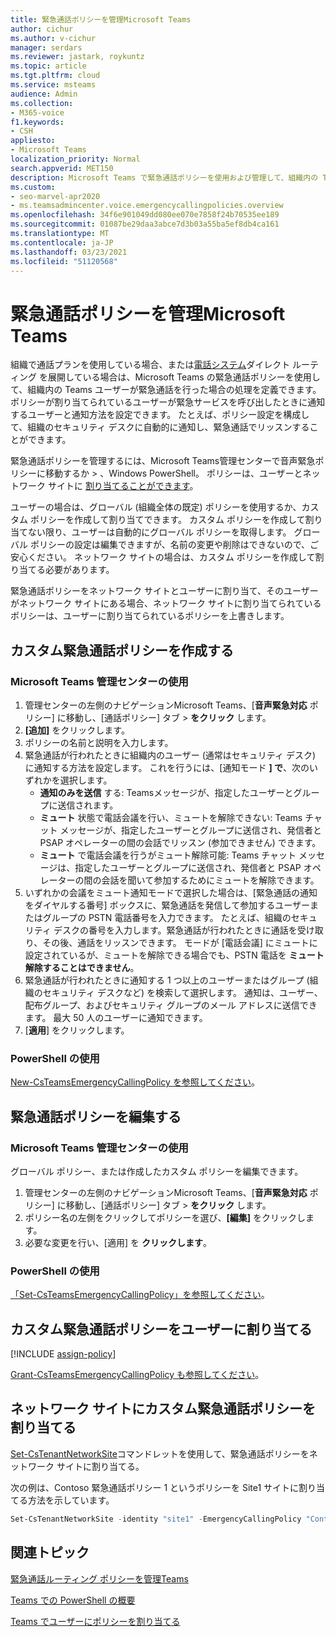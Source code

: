 ```yaml
---
title: 緊急通話ポリシーを管理Microsoft Teams
author: cichur
ms.author: v-cichur
manager: serdars
ms.reviewer: jastark, roykuntz
ms.topic: article
ms.tgt.pltfrm: cloud
ms.service: msteams
audience: Admin
ms.collection:
- M365-voice
f1.keywords:
- CSH
appliesto:
- Microsoft Teams
localization_priority: Normal
search.appverid: MET150
description: Microsoft Teams で緊急通話ポリシーを使用および管理して、組織内の Teams ユーザーが緊急通話を行った場合の対応を定義する方法について説明します。
ms.custom:
- seo-marvel-apr2020
- ms.teamsadmincenter.voice.emergencycallingpolicies.overview
ms.openlocfilehash: 34f6e901049dd080ee070e7858f24b70535ee189
ms.sourcegitcommit: 01087be29daa3abce7d3b03a55ba5ef8db4ca161
ms.translationtype: MT
ms.contentlocale: ja-JP
ms.lasthandoff: 03/23/2021
ms.locfileid: "51120568"
---
```

# <a name="manage-emergency-calling-policies-in-microsoft-teams"></a>緊急通話ポリシーを管理Microsoft Teams

組織で通話プラン[](set-up-calling-plans.md)を使用している場合、または[電話システム](direct-routing-landing-page.md)ダイレクト ルーティング を展開している場合は、Microsoft Teams の緊急通話ポリシーを使用して、組織内の Teams ユーザーが緊急通話を行った場合の処理を定義できます。 ポリシーが割り当てられているユーザーが緊急サービスを呼び出したときに通知するユーザーと通知方法を設定できます。 たとえば、ポリシー設定を構成して、組織のセキュリティ デスクに自動的に通知し、緊急通話でリッスンすることができます。  

緊急通話ポリシーを管理するには、Microsoft Teams管理センターで音声緊急ポリシーに移動するか  >  、Windows PowerShell。 ポリシーは、ユーザーとネットワーク サイトに [割り当てることができます](cloud-voice-network-settings.md)。

ユーザーの場合は、グローバル (組織全体の既定) ポリシーを使用するか、カスタム ポリシーを作成して割り当てできます。 カスタム ポリシーを作成して割り当てない限り、ユーザーは自動的にグローバル ポリシーを取得します。 グローバル ポリシーの設定は編集できますが、名前の変更や削除はできないので、ご安心ください。 ネットワーク サイトの場合は、カスタム ポリシーを作成して割り当てる必要があります。

緊急通話ポリシーをネットワーク サイトとユーザーに割り当て、そのユーザーがネットワーク サイトにある場合、ネットワーク サイトに割り当てられているポリシーは、ユーザーに割り当てられているポリシーを上書きします。

## <a name="create-a-custom-emergency-calling-policy"></a>カスタム緊急通話ポリシーを作成する

### <a name="using-the-microsoft-teams-admin-center"></a>Microsoft Teams 管理センターの使用

1. 管理センターの左側のナビゲーションMicrosoft Teams、[**音声緊急対応** ポリシー] に移動し、[通話ポリシー] タブ  >  **をクリック** します。
2. **[追加]** をクリックします。
3. ポリシーの名前と説明を入力します。
4. 緊急通話が行われたときに組織内のユーザー (通常はセキュリティ デスク) に通知する方法を設定します。 これを行うには、[通知モード **] で**、次のいずれかを選択します。
    - **通知のみを送信** する: Teamsメッセージが、指定したユーザーとグループに送信されます。
    - **ミュート** 状態で電話会議を行い、ミュートを解除できない: Teams チャット メッセージが、指定したユーザーとグループに送信され、発信者と PSAP オペレーターの間の会話でリッスン (参加できません) できます。
    - **ミュート** で電話会議を行うがミュート解除可能: Teams チャット メッセージは、指定したユーザーとグループに送信され、発信者と PSAP オペレーターの間の会話を聞いて参加するためにミュートを解除できます。
5.  いずれかの会議をミュート通知モードで選択した場合は、[緊急通話の通知をダイヤルする番号] ボックスに、緊急通話を発信して参加するユーザーまたはグループの PSTN 電話番号を入力できます。 たとえば、組織のセキュリティ デスクの番号を入力します。緊急通話が行われたときに通話を受け取り、その後、通話をリッスンできます。 モードが [電話会議] にミュートに設定されているが、ミュートを解除できる場合でも、PSTN 電話を **ミュート解除することはできません**。
6. 緊急通話が行われたときに通知する 1 つ以上のユーザーまたはグループ (組織のセキュリティ デスクなど) を検索して選択します。  通知は、ユーザー、配布グループ、およびセキュリティ グループのメール アドレスに送信できます。 最大 50 人のユーザーに通知できます。
7. [**適用**] をクリックします。

### <a name="using-powershell"></a>PowerShell の使用

[New-CsTeamsEmergencyCallingPolicy を参照してください](/powershell/module/skype/new-csteamsemergencycallingpolicy)。

## <a name="edit-an-emergency-calling-policy"></a>緊急通話ポリシーを編集する

### <a name="using-the-microsoft-teams-admin-center"></a>Microsoft Teams 管理センターの使用

グローバル ポリシー、または作成したカスタム ポリシーを編集できます。

1. 管理センターの左側のナビゲーションMicrosoft Teams、[**音声緊急対応** ポリシー] に移動し、[通話ポリシー] タブ  >  **をクリック** します。
2. ポリシー名の左側をクリックしてポリシーを選び、**[編集]** をクリックします。
3. 必要な変更を行い、[適用] を **クリックします**。

### <a name="using-powershell"></a>PowerShell の使用

[「Set-CsTeamsEmergencyCallingPolicy」を参照してください](/powershell/module/skype/set-csteamsemergencycallingpolicy)。

## <a name="assign-a-custom-emergency-calling-policy-to-users"></a>カスタム緊急通話ポリシーをユーザーに割り当てる

[!INCLUDE [assign-policy](includes/assign-policy.md)]

[Grant-CsTeamsEmergencyCallingPolicy も参照してください](/powershell/module/skype/grant-csteamsemergencycallingpolicy)。

## <a name="assign-a-custom-emergency-calling-policy-to-a-network-site"></a>ネットワーク サイトにカスタム緊急通話ポリシーを割り当てる

[Set-CsTenantNetworkSite](/powershell/module/skype/set-cstenantnetworksite)コマンドレットを使用して、緊急通話ポリシーをネットワーク サイトに割り当てる。

次の例は、Contoso 緊急通話ポリシー 1 というポリシーを Site1 サイトに割り当てる方法を示しています。

```powershell
Set-CsTenantNetworkSite -identity "site1" -EmergencyCallingPolicy "Contoso Emergency Calling Policy 1"
```

## <a name="related-topics"></a>関連トピック

[緊急通話ルーティング ポリシーを管理Teams](manage-emergency-call-routing-policies.md)

[Teams での PowerShell の概要](teams-powershell-overview.md)

[ Teams でユーザーにポリシーを割り当てる](assign-policies.md)